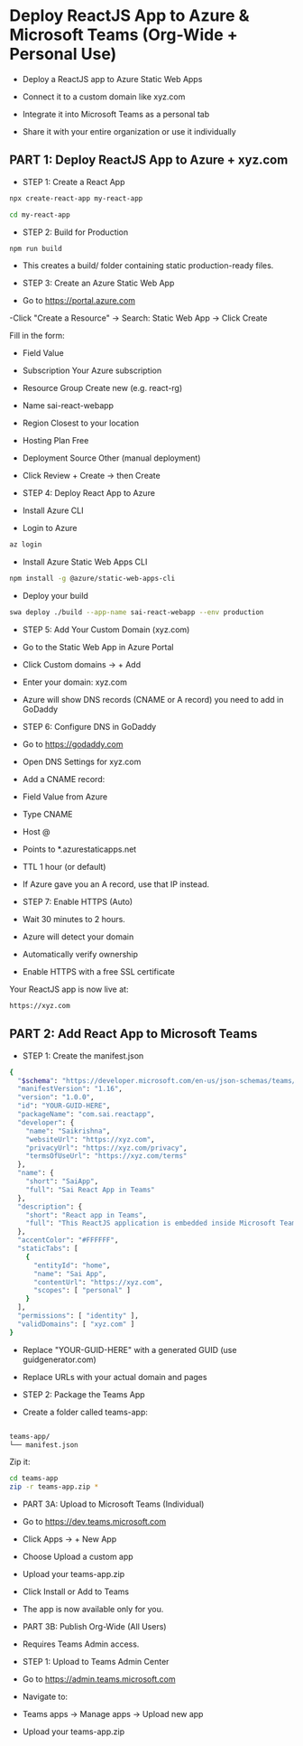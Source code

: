 # Deploy ReactJS App to Azure & Microsoft Teams (Org-Wide + Personal Use)




- Deploy a ReactJS app to Azure Static Web Apps

 - Connect it to a custom domain like xyz.com

 - Integrate it into Microsoft Teams as a personal tab

 - Share it with your entire organization or use it individually

## PART 1: Deploy ReactJS App to Azure + xyz.com
 - STEP 1: Create a React App

```bash
npx create-react-app my-react-app
```
```bash
cd my-react-app
```
-  STEP 2: Build for Production
```bash
npm run build
```
- This creates a build/ folder containing static production-ready files.

- STEP 3: Create an Azure Static Web App

- Go to  https://portal.azure.com

-Click "Create a Resource" → Search: Static Web App → Click Create

Fill in the form:

- Field	Value
- Subscription	Your Azure subscription
- Resource Group	Create new (e.g. react-rg)
- Name	sai-react-webapp
- Region	Closest to your location

- Hosting Plan	Free
- Deployment Source	Other (manual deployment)

- Click Review + Create → then Create

 - STEP 4: Deploy React App to Azure
 - Install Azure CLI

- Login to Azure

```bash
az login
```
- Install Azure Static Web Apps CLI

```bash
npm install -g @azure/static-web-apps-cli
```

- Deploy your build

```bash
swa deploy ./build --app-name sai-react-webapp --env production
```
 - STEP 5: Add Your Custom Domain (xyz.com)
- Go to the Static Web App in Azure Portal

- Click Custom domains → + Add

- Enter your domain: xyz.com

- Azure will show DNS records (CNAME or A record) you need to add in GoDaddy

- STEP 6: Configure DNS in GoDaddy
- Go to  https://godaddy.com

- Open DNS Settings for xyz.com

- Add a CNAME record:

- Field	Value from Azure
- Type	CNAME
- Host	@
- Points to	*.azurestaticapps.net
- TTL	1 hour (or default)

- If Azure gave you an A record, use that IP instead.

- STEP 7: Enable HTTPS (Auto)

-  Wait 30 minutes to 2 hours.

- Azure will detect your domain

- Automatically verify ownership

- Enable HTTPS with a free SSL certificate


Your ReactJS app is now live at:

```bash
https://xyz.com
```
 
## PART 2: Add React App to Microsoft Teams

-  STEP 1: Create the manifest.json

```bash
{
  "$schema": "https://developer.microsoft.com/en-us/json-schemas/teams/v1.16/MicrosoftTeams.schema.json",
  "manifestVersion": "1.16",
  "version": "1.0.0",
  "id": "YOUR-GUID-HERE",
  "packageName": "com.sai.reactapp",
  "developer": {
    "name": "Saikrishna",
    "websiteUrl": "https://xyz.com",
    "privacyUrl": "https://xyz.com/privacy",
    "termsOfUseUrl": "https://xyz.com/terms"
  },
  "name": {
    "short": "SaiApp",
    "full": "Sai React App in Teams"
  },
  "description": {
    "short": "React app in Teams",
    "full": "This ReactJS application is embedded inside Microsoft Teams as a personal tab."
  },
  "accentColor": "#FFFFFF",
  "staticTabs": [
    {
      "entityId": "home",
      "name": "Sai App",
      "contentUrl": "https://xyz.com",
      "scopes": [ "personal" ]
    }
  ],
  "permissions": [ "identity" ],
  "validDomains": [ "xyz.com" ]
}
```
 - Replace "YOUR-GUID-HERE" with a generated GUID (use guidgenerator.com)
 - Replace URLs with your actual domain and pages

- STEP 2: Package the Teams App

- Create a folder called teams-app:

```bash

teams-app/
└── manifest.json
```

Zip it:

```bash
cd teams-app
zip -r teams-app.zip *
```

- PART 3A: Upload to Microsoft Teams (Individual)

- Go to  https://dev.teams.microsoft.com

- Click Apps → + New App

- Choose Upload a custom app

- Upload your teams-app.zip

- Click Install or Add to Teams

 - The app is now available only for you.

- PART 3B: Publish Org-Wide (All Users)

- Requires Teams Admin access.

- STEP 1: Upload to Teams Admin Center

- Go to  https://admin.teams.microsoft.com

- Navigate to:
- Teams apps → Manage apps → Upload new app

- Upload your teams-app.zip

